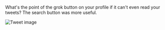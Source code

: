 What's the point of the grok button on your profile if it can't even read your tweets? The search button was more useful.


![Tweet image](/assets/crosspoast/Go1cGiIasAAmfta.jpg)

